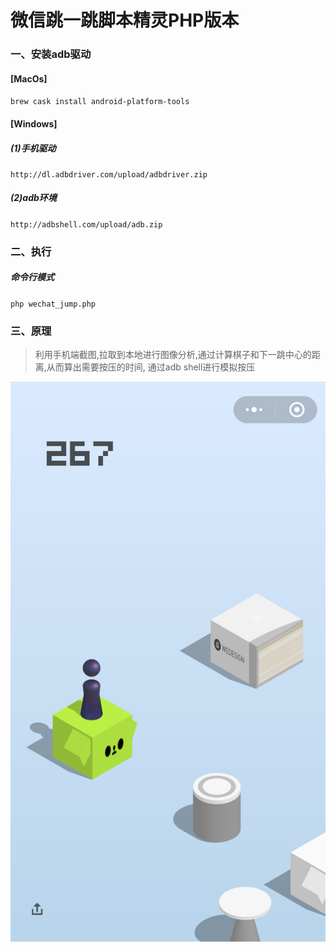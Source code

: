 # 微信跳一跳脚本精灵PHP版本

### 一、安装adb驱动
#### [MacOs]
`brew cask install android-platform-tools`

#### [Windows]
##### (1)手机驱动
`http://dl.adbdriver.com/upload/adbdriver.zip`
##### (2)adb环境
`http://adbshell.com/upload/adb.zip`

### 二、执行
##### 命令行模式
`php wechat_jump.php`

### 三、原理
>利用手机端截图,拉取到本地进行图像分析,通过计算棋子和下一跳中心的距离,从而算出需要按压的时间,
通过adb shell进行模拟按压

![Alt text](https://github.com/boystar1988/wechat_jump_php/blob/master/autojump.png "微信跳一跳精灵PHP")